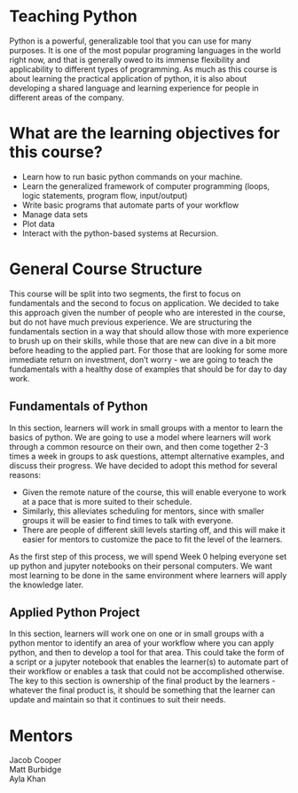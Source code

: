 

<p align="center">
  <image_assets/logo.png />
</p>  
  
# Teaching Python
Python is a powerful, generalizable tool that you can use for many purposes. It is one of the most popular programing languages in the world right now, and that is generally owed to its immense flexibility and applicability to different types of programming. As much as this course is about learning the practical application of python, it is also about developing a shared language and learning experience for people in different areas of the company. 

# What are the learning objectives for this course?
- Learn how to run basic python commands on your machine.
- Learn the generalized framework of computer programming (loops, logic statements, program flow, input/output)
- Write basic programs that automate parts of your workflow
- Manage data sets
- Plot data 
- Interact with the python-based systems at Recursion.

# General Course Structure
This course will be split into two segments, the first to focus on fundamentals and the second to focus on application. We decided to take this approach given the number of people who are interested in the course, but do not have much previous experience. We are structuring the fundamentals section in a way that should allow those with more experience to brush up on their skills, while those that are new can dive in a bit more before heading to the applied part. For those that are looking for some more immediate return on investment, don’t worry - we are going to teach the fundamentals with a healthy dose of examples that should be for day to day work.

## Fundamentals of Python
In this section, learners will work in small groups with a mentor to learn the basics of python. We are going to use a model where learners will work through a common resource on their own, and then come together 2-3 times a week in groups to ask questions, attempt alternative examples, and discuss their progress. We have decided to adopt this method for several reasons:  
- Given the remote nature of the course, this will enable everyone to work at a pace that is more suited to their schedule.
- Similarly, this alleviates scheduling for mentors, since with smaller groups it will be easier to find times to talk with everyone.
- There are people of different skill levels starting off, and this will make it easier for mentors to customize the pace to fit the level of the learners.  
  
As the first step of this process, we will spend Week 0 helping everyone set up python and jupyter notebooks on their personal computers. We want most learning to be done in the same environment where learners will apply the knowledge later.

## Applied Python Project
In this section, learners will work one on one or in small groups with a python mentor to identify an area of your workflow where you can apply python, and then to develop a tool for that area. This could take the form of a script or a jupyter notebook that enables the learner(s) to automate part of their workflow or enables a task that could not be accomplished otherwise. The key to this section is ownership of the final product by the learners - whatever the final product is, it should be something that the learner can update and maintain so that it continues to suit their needs.

# Mentors
Jacob Cooper  
Matt Burbidge  
Ayla Khan  
